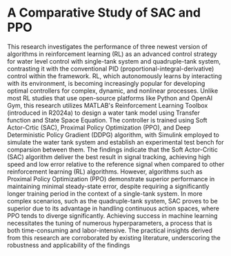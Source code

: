 # A Comparative Study of SAC and PPO

This research investigates the performance of three newest version of algorithms in reinforcement
learning (RL) as an advanced control strategy for water level control with
single-tank system and quadruple-tank system, contrasting it with the conventional PID
(proportional-integral-derivative) control within the framework. RL, which autonomously
learns by interacting with its environment, is becoming increasingly popular for developing
optimal controllers for complex, dynamic, and nonlinear processes. Unlike most RL
studies that use open-source platforms like Python and OpenAI Gym, this research utilizes
MATLAB's Reinforcement Learning Toolbox (introduced in R2024a) to design a water tank
model using Transfer function and State Space Equation. The controller is trained using
Soft Actor-Crtic (SAC), Proximal Policy Optimization (PPO), and Deep Deterministic Policy
Gradient (DDPG) algorithm, with Simulink employed to simulate the water tank system
and establish an experimental test bench for comparsion between them. The findings indicate that the Soft Actor-Critic (SAC) algorithm deliver the best result
in signal tracking, achieving high speed and low error relative to the reference signal when
compared to other reinforcement learning (RL) algorithms. However, algorithms such as
Proximal Policy Optimization (PPO) demonstrate superior performance in maintaining
minimal steady-state error, despite requiring a significantly longer training period in the
context of a single-tank system. In more complex scenarios, such as the quadruple-tank
system, SAC proves to be superior due to its advantage in handling continuous action
spaces, where PPO tends to diverge significantly.
Achieving success in machine learning necessitates the tuning of numerous hyperparameters,
a process that is both time-consuming and labor-intensive. The practical insights
derived from this research are corroborated by existing literature, underscoring the robustness
and applicability of the findings
